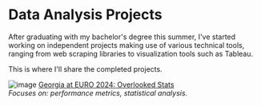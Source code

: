 # Data Analysis Projects
After graduating with my bachelor's degree this summer, I've started working on independent projects making use of various technical tools, ranging from web scraping libraries to visualization tools such as Tableau.

This is where I'll share the completed projects.

![image](https://github.com/user-attachments/assets/b898394a-0d15-4acf-80ce-c8c1e7501324)
[Georgia at EURO 2024: Overlooked Stats](Georgia%20at%20EURO%202024%3A%20Overlooked%20Stats)<br/>
_Focuses on: performance metrics, statistical analysis._
